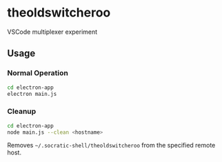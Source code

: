 # theoldswitcheroo

VSCode multiplexer experiment

## Usage

### Normal Operation
```bash
cd electron-app
electron main.js
```

### Cleanup
```bash
cd electron-app
node main.js --clean <hostname>
```

Removes `~/.socratic-shell/theoldswitcheroo` from the specified remote host.
